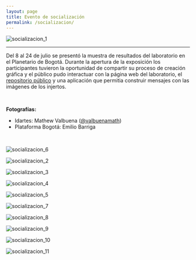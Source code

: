 ```yaml
---
layout: page
title: Evento de socialización
permalink: /socializacion/
---
```

![socializacion_1](/injertos/socializacion/0001.png)

---

Del 8 al 24 de julio se presentó la muestra de resultados del laboratorio en el Planetario de Bogotá. Durante la apertura de la exposición los participantes tuvieron la oportunidad de compartir su proceso de creación gráfica y el público pudo interactuar con la página web del laboratorio, el [repositorio público](https://github.com/bejucoo/Injertos-Tipograficos) y una aplicación que permitia construir mensajes con las imágenes de los injertos.

<br>

**Fotografías:**
- Idartes: Mathew Valbuena ([@valbuenamath](https://www.instagram.com/valbuenamath/))
- Plataforma Bogotá: Emilio Barriga

<br>

![socializacion_6](/injertos/socializacion/0006.jpg)

![socializacion_2](/injertos/socializacion/0002.jpg)

![socializacion_3](/injertos/socializacion/0003.jpg)

![socializacion_4](/injertos/socializacion/0004.jpg)

![socializacion_5](/injertos/socializacion/0005.jpg)

![socializacion_7](/injertos/socializacion/0007.jpg)

![socializacion_8](/injertos/socializacion/0008.jpg)

![socializacion_9](/injertos/socializacion/0009.jpg)

![socializacion_10](/injertos/socializacion/0010.jpg)

![socializacion_11](/injertos/socializacion/0011.jpg)